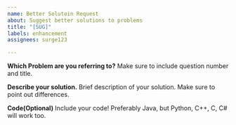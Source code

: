 ```yaml
---
name: Better Solutoin Request
about: Suggest better solutions to problems
title: "[SUG]"
labels: enhancement
assignees: surge123

---
```


**Which Problem are you referring to?**
Make sure to include question number and title.

**Describe your solution.**
Brief description of your solution. Make sure to point out differences.

**Code(Optional)**
Include your code! Preferably Java, but Python, C++, C, C# will work too.
